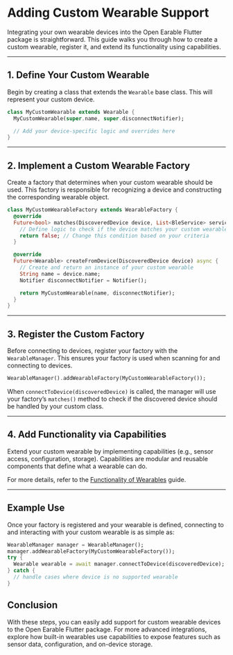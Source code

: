 # Adding Custom Wearable Support

Integrating your own wearable devices into the Open Earable Flutter package is straightforward. This guide walks you through how to create a custom wearable, register it, and extend its functionality using capabilities.

---

## 1. Define Your Custom Wearable

Begin by creating a class that extends the `Wearable` base class. This will represent your custom device.

```dart
class MyCustomWearable extends Wearable {
  MyCustomWearable(super.name, super.disconnectNotifier);

  // Add your device-specific logic and overrides here
}
```

---

## 2. Implement a Custom Wearable Factory

Create a factory that determines when your custom wearable should be used. This factory is responsible for recognizing a device and constructing the corresponding wearable object.

```dart
class MyCustomWearableFactory extends WearableFactory {
  @override
  Future<bool> matches(DiscoveredDevice device, List<BleService> services) async {
    // Define logic to check if the device matches your custom wearable
    return false; // Change this condition based on your criteria
  }

  @override
  Future<Wearable> createFromDevice(DiscoveredDevice device) async {
    // Create and return an instance of your custom wearable
    String name = device.name;
    Notifier disconnectNotifier = Notifier();

    return MyCustomWearable(name, disconnectNotifier);
  }
}
```

---

## 3. Register the Custom Factory

Before connecting to devices, register your factory with the `WearableManager`. This ensures your factory is used when scanning for and connecting to devices.

```dart
WearableManager().addWearableFactory(MyCustomWearableFactory());
```

When `connectToDevice(discoveredDevice)` is called, the manager will use your factory’s `matches()` method to check if the discovered device should be handled by your custom class.

---

## 4. Add Functionality via Capabilities

Extend your custom wearable by implementing capabilities (e.g., sensor access, configuration, storage). Capabilities are modular and reusable components that define what a wearable can do.

For more details, refer to the [Functionality of Wearables](doc/CAPABILITIES.md) guide.

---

## Example Use

Once your factory is registered and your wearable is defined, connecting to and interacting with your custom wearable is as simple as:

```dart
WearableManager manager = WearableManager();
manager.addWearableFactory(MyCustomWearableFactory());
try {
  Wearable wearable = await manager.connectToDevice(discoveredDevice);
} catch {
  // handle cases where device is no supported wearable
}
```

## Conclusion

With these steps, you can easily add support for custom wearable devices to the Open Earable Flutter package. For more advanced integrations, explore how built-in wearables use capabilities to expose features such as sensor data, configuration, and on-device storage.
